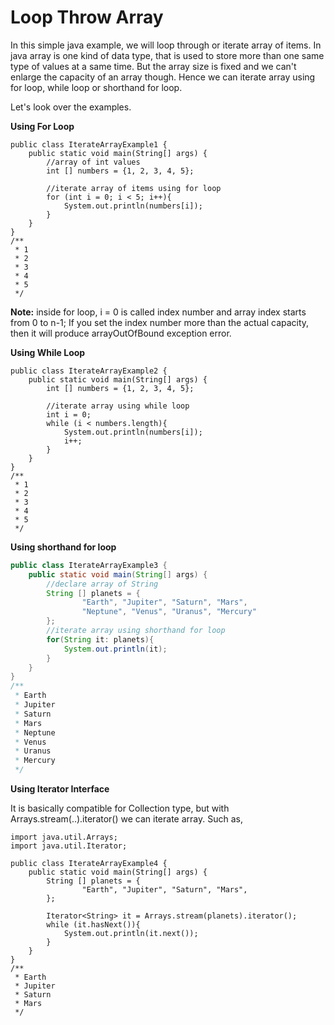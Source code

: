 # Loop Throw Array 

In this simple java example, we will loop through or iterate array of items. In java array is one kind of data type, that is used to store more than one same type of values at a same time. But the array size is fixed and we can't enlarge the capacity of an array though. Hence we can iterate array using for loop, while loop or shorthand for loop. 

Let's look over the examples.

**Using For Loop**

```
public class IterateArrayExample1 {
    public static void main(String[] args) {
        //array of int values
        int [] numbers = {1, 2, 3, 4, 5};

        //iterate array of items using for loop
        for (int i = 0; i < 5; i++){
            System.out.println(numbers[i]);
        }
    }
}
/**
 * 1
 * 2
 * 3
 * 4
 * 5
 */
```

**Note:** inside for loop, i = 0 is called index number and array index starts from 0 to n-1; If you set the index number more than the actual capacity, then it will produce arrayOutOfBound exception error.

**Using While Loop**

```
public class IterateArrayExample2 {
    public static void main(String[] args) {
        int [] numbers = {1, 2, 3, 4, 5};

        //iterate array using while loop
        int i = 0;
        while (i < numbers.length){
            System.out.println(numbers[i]);
            i++;
        }
    }
}
/**
 * 1
 * 2
 * 3
 * 4
 * 5
 */
```

**Using shorthand for loop**

```java
public class IterateArrayExample3 {
    public static void main(String[] args) {
        //declare array of String
        String [] planets = {
                "Earth", "Jupiter", "Saturn", "Mars",
                "Neptune", "Venus", "Uranus", "Mercury"
        };
        //iterate array using shorthand for loop
        for(String it: planets){
            System.out.println(it);
        }
    }
}
/**
 * Earth
 * Jupiter
 * Saturn
 * Mars
 * Neptune
 * Venus
 * Uranus
 * Mercury
 */
```

**Using Iterator Interface**

It is basically compatible for Collection type, but with Arrays.stream(..).iterator() we can iterate array. Such as,

```
import java.util.Arrays;
import java.util.Iterator;

public class IterateArrayExample4 {
    public static void main(String[] args) {
        String [] planets = {
                "Earth", "Jupiter", "Saturn", "Mars",
        };

        Iterator<String> it = Arrays.stream(planets).iterator();
        while (it.hasNext()){
            System.out.println(it.next());
        }
    }
}
/**
 * Earth
 * Jupiter
 * Saturn
 * Mars
 */
```
